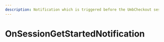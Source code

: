 ```yaml
---
description: Notification which is triggered before the UmbCheckout session is collected
---
```


# OnSessionGetStartedNotification

